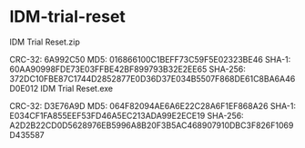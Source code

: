 # IDM-trial-reset

IDM Trial Reset.zip

CRC-32: 6A992C50
MD5: 016866100C1BEFF73C59F5E02323BE46
SHA-1: 60AA90998FDE73E03FFBE42BF899793B32E2EE65
SHA-256: 372DC10FBE87C1744D2852877E0D36D37E034B5507F868DE61C8BA6A46D0E012
IDM Trial Reset.exe

CRC-32: D3E76A9D
MD5: 064F82094AE6A6E22C28A6F1EF868A26
SHA-1: E034CF1FA855EEF53FD46A5EC213ADA99E2ECE19
SHA-256: A2D2B22CD0D5628976EB5996A8B20F3B5AC468907910DBC3F826F1069D435587
